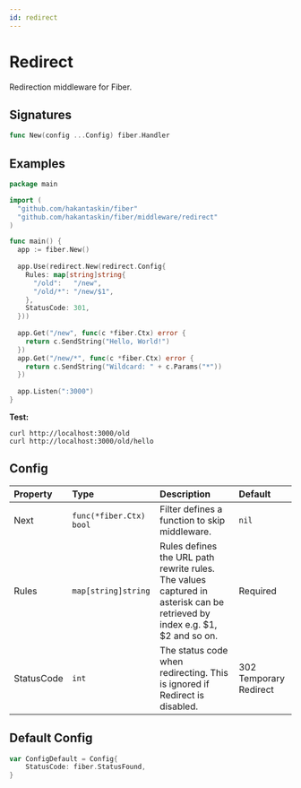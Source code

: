 ```yaml
---
id: redirect
---
```


# Redirect

Redirection middleware for Fiber.

## Signatures

```go
func New(config ...Config) fiber.Handler
```

## Examples

```go
package main

import (
  "github.com/hakantaskin/fiber"
  "github.com/hakantaskin/fiber/middleware/redirect"
)

func main() {
  app := fiber.New()
  
  app.Use(redirect.New(redirect.Config{
    Rules: map[string]string{
      "/old":   "/new",
      "/old/*": "/new/$1",
    },
    StatusCode: 301,
  }))
  
  app.Get("/new", func(c *fiber.Ctx) error {
    return c.SendString("Hello, World!")
  })
  app.Get("/new/*", func(c *fiber.Ctx) error {
    return c.SendString("Wildcard: " + c.Params("*"))
  })
  
  app.Listen(":3000")
}
```

**Test:**

```curl
curl http://localhost:3000/old
curl http://localhost:3000/old/hello
```

## Config

| Property   | Type                    | Description                                                                                                                | Default                |
|:-----------|:------------------------|:---------------------------------------------------------------------------------------------------------------------------|:-----------------------|
| Next       | `func(*fiber.Ctx) bool` | Filter defines a function to skip middleware.                                                                              | `nil`                  |
| Rules      | `map[string]string`     | Rules defines the URL path rewrite rules. The values captured in asterisk can be retrieved by index e.g. $1, $2 and so on. | Required               |
| StatusCode | `int`                   | The status code when redirecting. This is ignored if Redirect is disabled.                                                 | 302 Temporary Redirect |

## Default Config

```go
var ConfigDefault = Config{
	StatusCode: fiber.StatusFound,
}
```
